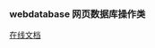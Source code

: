 ### webdatabase 网页数据库操作类

[在线文档](https://github.com/guoguicheng/webdatabase/tree/master/docs/index.md)
